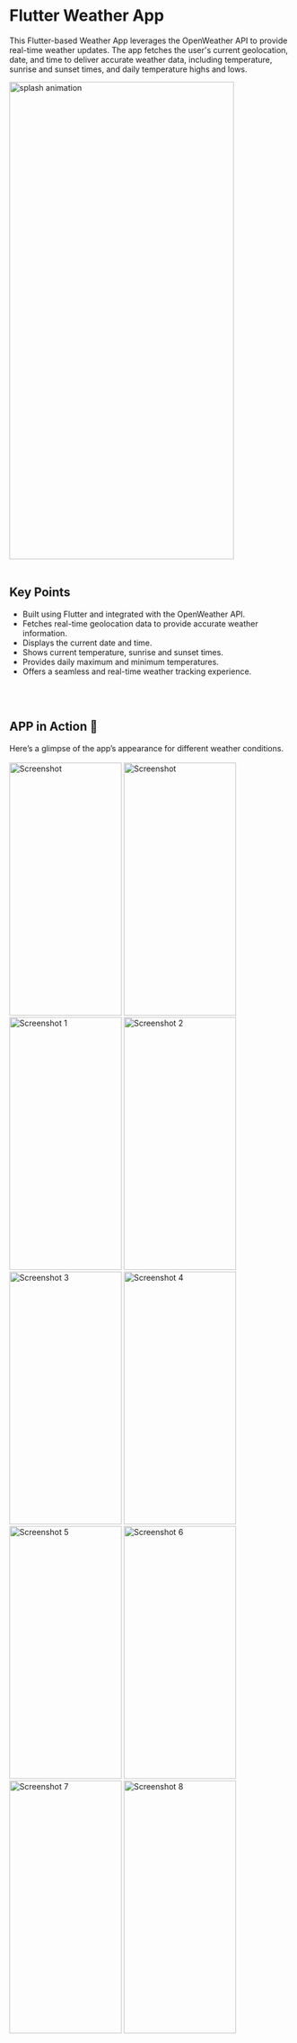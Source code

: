 # Flutter Weather App

This Flutter-based Weather App leverages the OpenWeather API to provide real-time weather updates. The app fetches the user's current geolocation, date, and time to deliver accurate weather data, including temperature, sunrise and sunset times, and daily temperature highs and lows.

<img src="https://github.com/user-attachments/assets/32285186-8d61-4b8b-acdd-1b0ad2df68bd" alt="splash animation" width="400" height="850">
<br><br>

## Key Points
- Built using Flutter and integrated with the OpenWeather API.
- Fetches real-time geolocation data to provide accurate weather information.
- Displays the current date and time.
- Shows current temperature, sunrise and sunset times.
- Provides daily maximum and minimum temperatures.
- Offers a seamless and real-time weather tracking experience.

<br><br>
## APP in Action 🎥
Here’s a glimpse of the app’s appearance for different weather conditions.
<br><br>
<img src="https://github.com/user-attachments/assets/03fb365f-9907-42df-abef-d73419588c8b" alt="Screenshot" width="200" height="450">
<img src="https://github.com/user-attachments/assets/96411669-8a73-499e-b706-bb29e15eb55a" alt="Screenshot" width="200" height="450">
<img src="https://github.com/user-attachments/assets/7e242103-83cc-4d27-9a32-b970e350f108" alt="Screenshot 1" width="200" height="450">
<img src="https://github.com/user-attachments/assets/2905f2ec-f1e3-4ec8-85a7-b2eaff829a64" alt="Screenshot 2" width="200" height="450">
<img src="https://github.com/user-attachments/assets/2bd5f6eb-8dfe-4418-bc50-45a260a2c61e" alt="Screenshot 3" width="200" height="450">
<img src="https://github.com/user-attachments/assets/5f8ac741-3fcb-4f1e-bda7-54ce5a370539" alt="Screenshot 4" width="200" height="450">
<img src="https://github.com/user-attachments/assets/69c7295f-92b7-4c46-8130-a4129fe385e1" alt="Screenshot 5" width="200" height="450">
<img src="https://github.com/user-attachments/assets/8d8f259a-c15f-4a44-a956-cae52a50b6e6" alt="Screenshot 6" width="200" height="450">
<img src="https://github.com/user-attachments/assets/c877775d-4bb8-444d-90a2-e98a93bedc3e" alt="Screenshot 7" width="200" height="450">
<img src="https://github.com/user-attachments/assets/8fa97a41-e54e-47ba-a5e6-3512db5e9813" alt="Screenshot 8" width="200" height="450">
